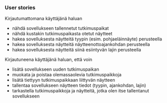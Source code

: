 ### User stories

Kirjautumattomana käyttäjänä haluan
- nähdä sovellukseen tallennetut tutkimuspaikat
- nähdä kustakin tutkimuspaikasta otetut näytteet
- hakea sovelluksesta näytteitä tyypin (esim. pohjaeläinnäyte) perusteella
- hakea sovelluksesta näytteitä näytteenottoajankohdan perusteella
- hakea sovelluksesta näytteitä siinä esiintyvän lajin perusteella

Kirjautuneena käyttäjänä haluan, että voin
- lisätä sovellukseen uuden tutkimuspaikan
- muokata ja poistaa olemassaolevia tutkimuspaikkoja
- lisätä tiettyyn tutkimuspaikkaan liittyvän näytteen
- tallentaa sovellukseen näytteen tiedot (tyypin, ajankohdan, lajin)
- tarkastella tutkimuspaikkoja ja näytteitä, jotka olen itse tallentanut sovellukseen

